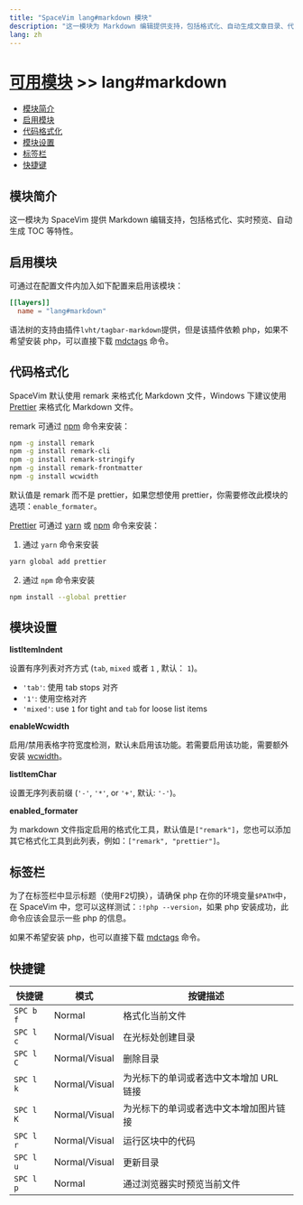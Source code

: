 ```yaml
---
title: "SpaceVim lang#markdown 模块"
description: "这一模块为 Markdown 编辑提供支持，包括格式化、自动生成文章目录、代码块等特性。"
lang: zh
---
```


# [可用模块](../../) >> lang#markdown

<!-- vim-markdown-toc GFM -->

- [模块简介](#模块简介)
- [启用模块](#启用模块)
- [代码格式化](#代码格式化)
- [模块设置](#模块设置)
- [标签栏](#标签栏)
- [快捷键](#快捷键)

<!-- vim-markdown-toc -->

## 模块简介

这一模块为 SpaceVim 提供 Markdown 编辑支持，包括格式化、实时预览、自动生成 TOC 等特性。

## 启用模块

可通过在配置文件内加入如下配置来启用该模块：

```toml
[[layers]]
  name = "lang#markdown"
```

语法树的支持由插件`lvht/tagbar-markdown`提供，但是该插件依赖 php，如果不希望安装 php，可以直接下载 [mdctags](https://github.com/wsdjeg/mdctags.rs) 命令。

## 代码格式化

SpaceVim 默认使用 remark 来格式化 Markdown 文件，Windows 下建议使用 [Prettier](https://github.com/prettier/prettier) 来格式化 Markdown 文件。

remark 可通过 [npm](https://www.npmjs.com/get-npm) 命令来安装：

```sh
npm -g install remark
npm -g install remark-cli
npm -g install remark-stringify
npm -g install remark-frontmatter
npm -g install wcwidth
```

默认值是 remark 而不是 prettier，如果您想使用 prettier，你需要修改此模块的选项：`enable_formater`。

[Prettier](https://github.com/prettier/prettier) 可通过 [yarn](https://yarnpkg.com/lang/zh-hans/docs/install/#windows-stable) 或 [npm](https://www.npmjs.com/get-npm) 命令来安装：

1. 通过 `yarn` 命令来安装

```sh
yarn global add prettier
```

2. 通过 `npm` 命令来安装

```sh
npm install --global prettier
```

## 模块设置

**listItemIndent**

设置有序列表对齐方式 (`tab`, `mixed` 或者 `1` , 默认： `1`)。

- `'tab'`: 使用 tab stops 对齐
- `'1'`: 使用空格对齐
- `'mixed'`: use `1` for tight and `tab` for loose list items

**enableWcwidth**

启用/禁用表格字符宽度检测，默认未启用该功能。若需要启用该功能，需要额外安装 [wcwidth](https://www.npmjs.com/package/wcwidth)。

**listItemChar**

设置无序列表前缀 (`'-'`, `'*'`, or `'+'`, 默认: `'-'`)。

**enabled_formater**

为 markdown 文件指定启用的格式化工具，默认值是`["remark"]`，您也可以添加其它格式化工具到此列表，例如：`["remark", "prettier"]`。

## 标签栏

为了在标签栏中显示标题（使用<kbd>F2</kbd>切换），请确保 php 在你的环境变量`$PATH`中，在 SpaceVim 中，您可以这样测试：`:!php --version`，如果 php 安装成功，此命令应该会显示一些 php 的信息。

如果不希望安装 php，也可以直接下载 [mdctags](https://github.com/wsdjeg/mdctags.rs) 命令。

## 快捷键

| 快捷键    | 模式          | 按键描述                                |
| --------- | ------------- | --------------------------------------- |
| `SPC b f` | Normal        | 格式化当前文件                          |
| `SPC l c` | Normal/Visual | 在光标处创建目录                        |
| `SPC l C` | Normal/Visual | 删除目录                                |
| `SPC l k` | Normal/Visual | 为光标下的单词或者选中文本增加 URL 链接 |
| `SPC l K` | Normal/Visual | 为光标下的单词或者选中文本增加图片链接  |
| `SPC l r` | Normal/Visual | 运行区块中的代码                        |
| `SPC l u` | Normal/Visual | 更新目录                                |
| `SPC l p` | Normal        | 通过浏览器实时预览当前文件              |
